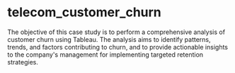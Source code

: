 # telecom_customer_churn
The objective of this case study is to perform a comprehensive analysis of customer churn using Tableau. The analysis aims to identify patterns, trends, and factors contributing to churn, and to provide actionable insights to the company's management for implementing targeted retention strategies.
